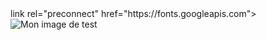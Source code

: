 <!DOCTYPE html>
<html>
  <head>
  link rel="preconnect" href="https://fonts.googleapis.com"> 
    <link rel="preconnect" href="https://fonts.gstatic.com" crossorigin> 
    <link href="https://fonts.googleapis.com/css2?family=Montserrat:ital,wght@1,900&display=swap" rel="stylesheet">
    <meta charset="utf-8">
    <title>Normalement c'est du ronote jncobcibdcibsdjkc jsdibcis bc uiwbdibsckjscijbc ijchdbwicbdsc noijcbdcijbsc bjbncsibjdc scli  isbcijsbcd</title>
  </head>
  <body>
    <img src="images/firefox-icon.png" alt="Mon image de test">
  </body>
</html>